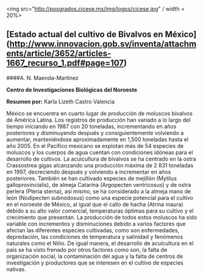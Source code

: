 <img src="http://posgrados.cicese.mx/img/logos/cicese.jpg" / width = 20%>

## [Estado actual del cultivo de Bivalvos en México] (http://www.innovacion.gob.sv/inventa/attachments/article/3652/articles-1667_recurso_1.pdf#page=107)
####A. N. Maenda-Martínez 

**Centro de Investigaciones Biológicas del Noroeste**

**Resumen por:** Karla Lizeth Castro Valencia 

México se encuentra en cuarto lugar de producción de moluscos bivalvos de América Latina.  Los registros de producción han variado 
a lo largo del tiempo iniciando en 1987 con 20 toneladas, incrementando en años posteriores y disminuyendo después y consiguientemente 
volviendo a aumentar, manteniéndose aproximadamente en 1,500  toneladas hasta el año 2005.  En el Pacífico mexicano se explotan más de 
54 especies de moluscos y los cuerpos de agua cuentan con condiciones idóneas para el desarrollo de cultivos. La acuicultura de bivalvos
se ha centrado en la ostra Crassostrea  gigas alcanzando una producción máxima de 2 831 toneladas en 1997, decreciendo después y 
volviendo a   incrementar en años posteriores.  También se han cultivado especies de mejillón (Mytilus galloprovincialis), de almeja 
Catarina (Argopecten ventricosus)   y de ostra perlera (Pteria sterna),  así mismo, se ha considerado a la almeja mano de león 
(Nodipecten subnodosus) como una especie potencial para el cultivo en el noroeste de México, al igual que el callo de hacha
(Atrina maura) debido  a su alto valor comercial, temperaturas óptimas para su cultivo y el crecimiento que presentan. La producción de 
todos estos moluscos ha sido variable con incrementos y disminuciones debido a varios factores que afectan las diferentes especies cultivadas, como son enfermedades, depredación, las condiciones de temperatura y salinidad y fenómenos naturales como el Niño.  De igual manera, el desarrollo de acuicultura en el país se ha visto frenado por otros factores como son, la falta de organización social, la contaminación del agua y la falta de centros de investigación y productores que se interesen en el cultivo de especies nativas. 
